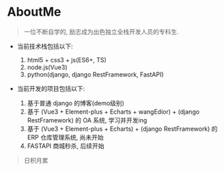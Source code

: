 # AboutMe

> 一位不断自学的, 励志成为出色独立全栈开发人员的专科生.

- 当前技术栈包括以下:
  1. html5 + css3 + js(ES6+, TS)
  2. node.js(Vue3)
  3. python(django, django RestFramework, FastAPI)

- 当前开发的项目包括以下:
  1. 基于普通 django 的博客(demo级别)
  2. 基于 (Vue3 + Element-plus + Echarts + wangEdior) + (django RestFramework) 的 OA 系统, 学习并开发ing
  3. 基于 (Vue3 + Element-plus + Echarts) +  (django RestFramework) 的 ERP 仓库管理系统, 尚未开始
  4. FASTAPI 商城秒杀, 后续开始
 
> 日积月累
